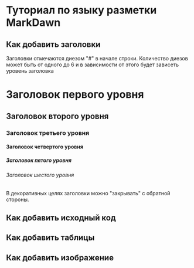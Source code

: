 # Туториал по языку разметки MarkDawn

## Как добавить заголовки

Заголовки отмечаются диезом "#" в начале строки. Количество диезов может быть от одного до 6 и в зависимости от этого будет зависеть уровень заголовка

# Заголовок первого уровня
## Заголовок второго уровня
### Заголовок третьего уровня
#### Заголовок четвертого уровня
##### Заголовок пятого уровня
###### Заголовок шестого уровня

В декоративных целях заголовки можно "закрывать" с обратной стороны.
## Как добавить исходный код

## Как добавить таблицы

## Как добавить изображение